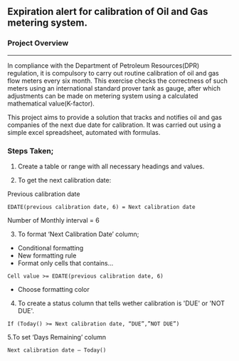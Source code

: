 ## Expiration alert for calibration of Oil and Gas metering system.



### Project Overview
---
In compliance with the Department of Petroleum Resources(DPR) regulation, it is compulsory to carry out routine calibration of oil and gas flow meters every six month.
This exercise checks the correctness of such meters using an international standard prover tank as gauge, after which adjustments can be made on metering system using a calculated mathematical value(K-factor).

This project aims to provide a solution that tracks and notifies oil and gas companies of the next due date for calibration. It was carried out using a simple excel spreadsheet, automated with formulas.

### Steps Taken;

1. Create a table or range with all necessary headings and values.

2. To get the next calibration date:

Previous calibration date
```
EDATE(previous calibration date, 6) = Next calibration date
```
Number of Monthly interval = 6

3. To format ‘Next Calibration Date’ column;
 - Conditional formatting
 - New formatting rule
 - Format only cells that contains…
```
Cell value >= EDATE(previous calibration date, 6)
```
 - Choose formatting color

4. To create a status column that tells wether calibration is 'DUE' or 'NOT DUE'.
```
If (Today() >= Next calibration date, “DUE”,”NOT DUE”)
```

5.To set ‘Days Remaining’ column

```
Next calibration date – Today()
````
